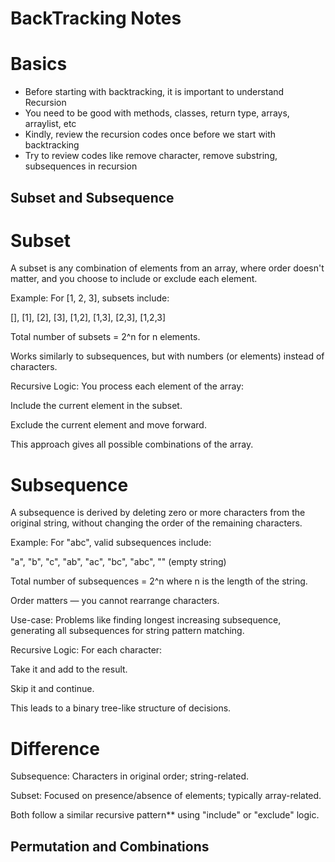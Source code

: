 # BackTracking Notes

# Basics

- Before starting with backtracking, it is important to understand Recursion
- You need to be good with methods, classes, return type, arrays, arraylist, etc
- Kindly, review the recursion codes once before we start with backtracking
- Try to review codes like remove character, remove substring, subsequences in recursion

## Subset and Subsequence

# Subset

A subset is any combination of elements from an array, where order doesn't matter, and you choose to include or exclude each element.

Example: For [1, 2, 3], subsets include:

[], [1], [2], [3], [1,2], [1,3], [2,3], [1,2,3]

Total number of subsets = 2^n for n elements.

Works similarly to subsequences, but with numbers (or elements) instead of characters.

Recursive Logic:
You process each element of the array:

Include the current element in the subset.

Exclude the current element and move forward.

This approach gives all possible combinations of the array.



# Subsequence

A subsequence is derived by deleting zero or more characters from the original string, without changing the order of the remaining characters.

Example: For "abc", valid subsequences include:

"a", "b", "c", "ab", "ac", "bc", "abc", "" (empty string)

Total number of subsequences = 2^n where n is the length of the string.

Order matters — you cannot rearrange characters.

Use-case: Problems like finding longest increasing subsequence, generating all subsequences for string pattern matching.

Recursive Logic:
For each character:

Take it and add to the result.

Skip it and continue.

This leads to a binary tree-like structure of decisions.

# Difference

Subsequence: Characters in original order; string-related.

Subset: Focused on presence/absence of elements; typically array-related.

Both follow a similar recursive pattern** using "include" or "exclude" logic.


## Permutation and Combinations